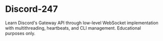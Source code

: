 # Discord-247
Learn Discord's Gateway API through low-level WebSocket implementation with multithreading, heartbeats, and CLI management. Educational purposes only.
